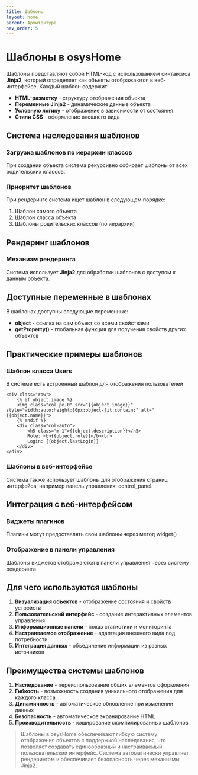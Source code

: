 ```yaml
---
title: Шаблоны
layout: home
parent: Архитектура
nav_order: 5
---
```

# Шаблоны в osysHome
Шаблоны представляют собой HTML-код с использованием синтаксиса **Jinja2**, который определяет как объекты отображаются в веб-интерфейсе. Каждый шаблон содержит:

* **HTML-разметку** - структуру отображения объекта
* **Переменные Jinja2** - динамические данные объекта
* **Условную логику** - отображение в зависимости от состояния
* **Стили CSS** - оформление внешнего вида

## Система наследования шаблонов
### Загрузка шаблонов по иерархии классов
При создании объекта система рекурсивно собирает шаблоны от всех родительских классов.

### Приоритет шаблонов
При рендеринге система ищет шаблон в следующем порядке:

1. Шаблон самого объекта
2. Шаблон класса объекта
3. Шаблоны родительских классов (по иерархии)

## Рендеринг шаблонов
### Механизм рендеринга
Система использует **Jinja2** для обработки шаблонов с доступом к данным объекта.

## Доступные переменные в шаблонах
В шаблонах доступны следующие переменные:

* **object** - ссылка на сам объект со всеми свойствами
* **getProperty()** - глобальная функция для получения свойств других объектов

## Практические примеры шаблонов
### Шаблон класса Users
В системе есть встроенный шаблон для отображения пользователей
```html+jinja
<div class="row">  
    {% if object.image %}  
    <img class="col pe-0" src="{{object.image}}" style="width:auto;height:80px;object-fit:contain;" alt="{{object.name}}">  
    {% endif %}  
    <div class="col-auto">  
        <h5 class="m-1">{{object.description}}</h5>  
        Role: <b>{{object.role}}</b><br>  
        Login: {{object.lastLogin}}  
    </div>  
</div>
```
### Шаблоны в веб-интерфейсе
Система также использует шаблоны для отображения страниц интерфейса, например панель управления: control_panel.

## Интеграция с веб-интерфейсом
### Виджеты плагинов
Плагины могут предоставлять свои шаблоны через метод widget()

### Отображение в панели управления
Шаблоны виджетов отображаются в панели управления через систему рендеринга

## Для чего используются шаблоны
1. **Визуализация объектов** - отображение состояния и свойств устройств
2. **Пользовательский интерфейс** - создание интерактивных элементов управления
3. **Информационные панели** - показ статистики и мониторинга
4. **Настраиваемое отображение** - адаптация внешнего вида под потребности
5. **Интеграция данных** - объединение информации из разных источников

## Преимущества системы шаблонов
1. **Наследование** - переиспользование общих элементов оформления
2. **Гибкость** - возможность создания уникального отображения для каждого класса
3. **Динамичность** - автоматическое обновление при изменении данных
4. **Безопасность** - автоматическое экранирование HTML
5. **Производительность** - кэширование скомпилированных шаблонов


>Шаблоны в osysHome обеспечивают гибкую систему отображения объектов с поддержкой наследования, что позволяет создавать единообразный и настраиваемый пользовательский интерфейс. Система автоматически управляет рендерингом и обеспечивает безопасность через механизмы Jinja2.